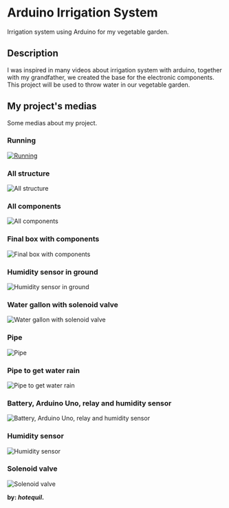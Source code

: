 # Arduino Irrigation System
Irrigation system using Arduino for my vegetable garden.

## Description
I was inspired in many videos about 
irrigation system with arduino, together 
with my grandfather, we created the base 
for the electronic components. This project 
will be used to throw water in our vegetable garden.

## My project's medias
Some medias about my project.

### Running
[![Running](./assets/running.gif)](./assets/running.mp4)

### All structure
![All structure](./assets/all-structure.jpeg)

### All components
![All components](./assets/all-components.jpeg)

### Final box with components
![Final box with components](./assets/final-box-with-components.jpeg)

### Humidity sensor in ground
![Humidity sensor in ground](./assets/humidity-sensor-in-ground.jpeg)

### Water gallon with solenoid valve
![Water gallon with solenoid valve](./assets/water-gallon-with-solenoid-valve.jpeg)

### Pipe
![Pipe](./assets/pipe.jpeg)

### Pipe to get water rain
![Pipe to get water rain](./assets/pipe-to-get-water-rain.jpeg)

### Battery, Arduino Uno, relay and humidity sensor
![Battery, Arduino Uno, relay and humidity sensor](./assets/battery-arduino-uno-relay-and-humidity-sensor.jpeg)

### Humidity sensor
![Humidity sensor](./assets/humidity-sensor.jpeg)

### Solenoid valve
![Solenoid valve](./assets/solenoid-valve.jpeg)

**by: *hotequil*.**
